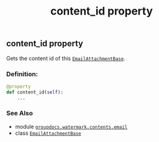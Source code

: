 ﻿---
title: content_id property
second_title: GroupDocs.Watermark for Python via .NET API References
description: 
type: docs
url: /python-net/groupdocs.watermark.contents.email/emailattachmentbase/content_id/
is_root: false
weight: 60
---

## content_id property


Gets the content id of this [`EmailAttachmentBase`](/watermark/python-net/groupdocs.watermark.contents.email/emailattachmentbase).
### Definition:
```python
@property
def content_id(self):
    ...
```

### See Also
* module [`groupdocs.watermark.contents.email`](../../)
* class [`EmailAttachmentBase`](/watermark/python-net/groupdocs.watermark.contents.email/emailattachmentbase)
